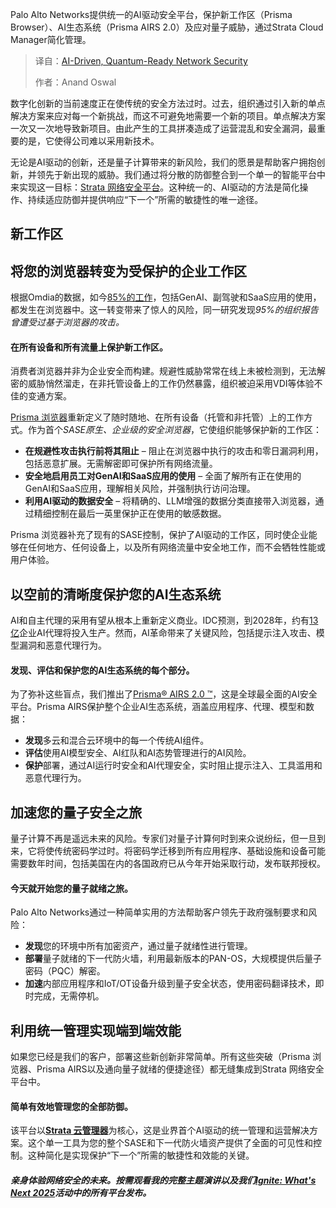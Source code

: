 
<!--
title: AI智驱，量子级网络安全
cover: https://www.paloaltonetworks.com/blog/wp-content/uploads/2025/10/AdobeStock_230441943-edit-Op1-7-scaled.jpg
summary: Palo Alto Networks提供统一的AI驱动安全平台，保护新工作区（Prisma Browser）、AI生态系统（Prisma AIRS 2.0）及应对量子威胁，通过Strata Cloud Manager简化管理。
-->

Palo Alto Networks提供统一的AI驱动安全平台，保护新工作区（Prisma Browser）、AI生态系统（Prisma AIRS 2.0）及应对量子威胁，通过Strata Cloud Manager简化管理。

> 译自：[AI-Driven, Quantum-Ready Network Security](https://www.paloaltonetworks.com/blog/2025/10/network-security-ai-powered-quantum-ready/)
> 
> 作者：Anand Oswal

数字化创新的当前速度正在使传统的安全方法过时。过去，组织通过引入新的单点解决方案来应对每一个新挑战，而这不可避免地需要一个新的项目。单点解决方案一次又一次地导致新项目。由此产生的工具拼凑造成了运营混乱和安全漏洞，最重要的是，它使得公司难以采用新技术。

无论是AI驱动的创新，还是量子计算带来的新风险，我们的愿景是帮助客户拥抱创新，并领先于新出现的威胁。我们通过将分散的防御整合到一个单一的智能平台中来实现这一目标：[Strata 网络安全平台](/network-security)。这种统一的、AI驱动的方法是简化操作、持续适应防御并提供响应“下一个”所需的敏捷性的唯一途径。

## 新工作区

## 将您的浏览器转变为受保护的企业工作区

根据Omdia的数据，如今[85%的工作](https://start.paloaltonetworks.com/omdia-state-of-workforce-security)，包括GenAI、副驾驶和SaaS应用的使用，都发生在浏览器中。这一转变带来了惊人的风险，同一研究发现*95%的组织报告曾遭受过基于浏览器的攻击。*

#### 在所有设备和所有流量上保护新工作区。

消费者浏览器并非为企业安全而构建。规避性威胁常常在线上未被检测到，无法解密的威胁悄然溜走，在非托管设备上的工作仍然暴露，组织被迫采用VDI等体验不佳的变通方案。

[Prisma 浏览器](/sase/prisma-browser)重新定义了随时随地、在所有设备（托管和非托管）上的工作方式。作为首个*SASE原生、企业级的安全浏览器*，它使组织能够保护新的工作区：

*   **在规避性攻击执行前将其阻止** – 阻止在浏览器中执行的攻击和零日漏洞利用，包括恶意扩展。无需解密即可保护所有网络流量。
*   **安全地启用员工对GenAI和SaaS应用的使用** – 全面了解所有正在使用的GenAI和SaaS应用，理解相关风险，并强制执行访问治理。
*   **利用AI驱动的数据安全** – 将精确的、LLM增强的数据分类直接带入浏览器，通过精细控制在最后一英里保护正在使用的敏感数据。

Prisma 浏览器补充了现有的SASE控制，保护了AI驱动的工作区，同时使企业能够在任何地方、任何设备上，以及所有网络流量中安全地工作，而不会牺牲性能或用户体验。

## 以空前的清晰度保护您的AI生态系统

AI和自主代理的采用有望从根本上重新定义商业。IDC预测，到2028年，约有[13亿](https://partner.microsoft.com/en-US/blog/article/ai-apps-and-agents-marketplace)企业AI代理将投入生产。然而，AI革命带来了关键风险，包括提示注入攻击、模型漏洞和恶意代理行为。

#### **发现、评估和保护您的AI生态系统的每个部分。**

为了弥补这些盲点，我们推出了[Prisma® AIRS 2.0 ™](/prisma/prisma-ai-runtime-security)，这是全球最全面的AI安全平台。Prisma AIRS保护整个企业AI生态系统，涵盖应用程序、代理、模型和数据：

*   **发现**多云和混合云环境中的每一个传统AI组件。
*   **评估**使用AI模型安全、AI红队和AI态势管理进行的AI风险。
*   **保护**部署，通过AI运行时安全和AI代理安全，实时阻止提示注入、工具滥用和恶意代理行为。

## 加速您的量子安全之旅

量子计算不再是遥远未来的风险。专家们对量子计算何时到来众说纷纭，但一旦到来，它将使传统密码学过时。将密码学迁移到所有应用程序、基础设施和设备可能需要数年时间，包括美国在内的各国政府已从今年开始采取行动，发布联邦授权。

#### **今天就开始您的量子就绪之旅。**

Palo Alto Networks通过一种简单实用的方法帮助客户领先于政府强制要求和风险：

*   **发现**您的环境中所有加密资产，通过量子就绪性进行管理。
*   **部署**量子就绪的下一代防火墙，利用最新版本的PAN-OS，大规模提供后量子密码（PQC）解密。
*   **加速**内部应用程序和IoT/OT设备升级到量子安全状态，使用密码翻译技术，即时完成，无需停机。

## 利用统一管理实现端到端效能

如果您已经是我们的客户，部署这些新创新非常简单。所有这些突破（Prisma 浏览器、Prisma AIRS以及通向量子就绪的便捷途径）都无缝集成到Strata 网络安全平台中。

#### **简单有效地管理您的全部防御。**

该平台以[**Strata 云管理器**](/network-security/strata-cloud-manager)为核心，这是业界首个AI驱动的统一管理和运营解决方案。这个单一工具为您的整个SASE和下一代防火墙资产提供了全面的可见性和控制。这种简化是实现保护“下一个”所需的敏捷性和效能的关键。

##### 亲身体验网络安全的未来。按需观看我的完整主题演讲以及我们[Ignite: What's Next 2025](https://start.paloaltonetworks.com/ignite-whats-next.html#register)活动中的所有平台发布。